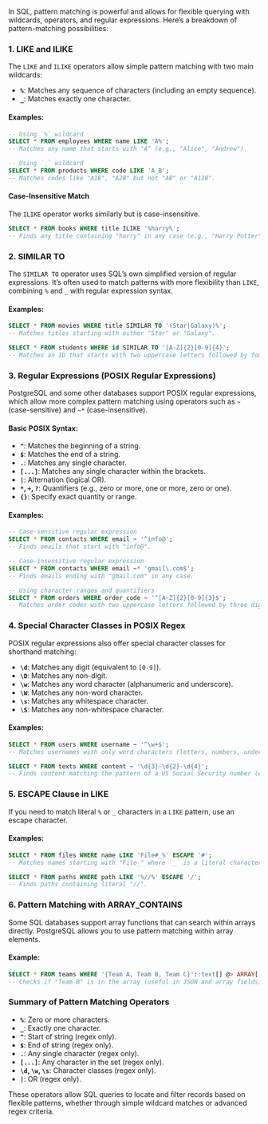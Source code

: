 In SQL, pattern matching is powerful and allows for flexible querying with wildcards, operators, and regular expressions. Here’s a breakdown of pattern-matching possibilities:

### **1. LIKE and ILIKE**

The `LIKE` and `ILIKE` operators allow simple pattern matching with two main wildcards:

- **`%`**: Matches any sequence of characters (including an empty sequence).
- **`_`**: Matches exactly one character.

#### Examples:

```sql
-- Using `%` wildcard
SELECT * FROM employees WHERE name LIKE 'A%';
-- Matches any name that starts with "A" (e.g., "Alice", "Andrew").

-- Using `_` wildcard
SELECT * FROM products WHERE code LIKE 'A_B';
-- Matches codes like "A1B", "A2B" but not "AB" or "A12B".
```

#### Case-Insensitive Match

The `ILIKE` operator works similarly but is case-insensitive.

```sql
SELECT * FROM books WHERE title ILIKE '%harry%';
-- Finds any title containing "harry" in any case (e.g., "Harry Potter", "The World of Harry").
```

### **2. SIMILAR TO**

The `SIMILAR TO` operator uses SQL’s own simplified version of regular expressions. It’s often used to match patterns with more flexibility than `LIKE`, combining `%` and `_` with regular expression syntax.

#### Examples:

```sql
SELECT * FROM movies WHERE title SIMILAR TO '(Star|Galaxy)%';
-- Matches titles starting with either "Star" or "Galaxy".

SELECT * FROM students WHERE id SIMILAR TO '[A-Z]{2}[0-9]{4}';
-- Matches an ID that starts with two uppercase letters followed by four digits (e.g., "AB1234").
```

### **3. Regular Expressions (POSIX Regular Expressions)**

PostgreSQL and some other databases support POSIX regular expressions, which allow more complex pattern matching using operators such as `~` (case-sensitive) and `~*` (case-insensitive).

#### Basic POSIX Syntax:

- **`^`**: Matches the beginning of a string.
- **`$`**: Matches the end of a string.
- **`.`**: Matches any single character.
- **`[...]`**: Matches any single character within the brackets.
- **`|`**: Alternation (logical OR).
- **`*`, `+`, `?`**: Quantifiers (e.g., zero or more, one or more, zero or one).
- **`{}`**: Specify exact quantity or range.

#### Examples:

```sql
-- Case-sensitive regular expression
SELECT * FROM contacts WHERE email ~ '^info@';
-- Finds emails that start with "info@".

-- Case-insensitive regular expression
SELECT * FROM contacts WHERE email ~* 'gmail\.com$';
-- Finds emails ending with "gmail.com" in any case.

-- Using character ranges and quantifiers
SELECT * FROM orders WHERE order_code ~ '^[A-Z]{2}[0-9]{3}$';
-- Matches order codes with two uppercase letters followed by three digits (e.g., "AB123").
```

### **4. Special Character Classes in POSIX Regex**

POSIX regular expressions also offer special character classes for shorthand matching:

- **`\d`**: Matches any digit (equivalent to `[0-9]`).
- **`\D`**: Matches any non-digit.
- **`\w`**: Matches any word character (alphanumeric and underscore).
- **`\W`**: Matches any non-word character.
- **`\s`**: Matches any whitespace character.
- **`\S`**: Matches any non-whitespace character.

#### Examples:

```sql
SELECT * FROM users WHERE username ~ '^\w+$';
-- Matches usernames with only word characters (letters, numbers, underscores).

SELECT * FROM texts WHERE content ~ '\d{3}-\d{2}-\d{4}';
-- Finds content matching the pattern of a US Social Security number (e.g., "123-45-6789").
```

### **5. ESCAPE Clause in LIKE**

If you need to match literal `%` or `_` characters in a `LIKE` pattern, use an escape character.

#### Examples:

```sql
SELECT * FROM files WHERE name LIKE 'File#_%' ESCAPE '#';
-- Matches names starting with "File_" where `_` is a literal character, not a wildcard.

SELECT * FROM paths WHERE path LIKE '%//%' ESCAPE '/';
-- Finds paths containing literal "//".
```

### **6. Pattern Matching with ARRAY_CONTAINS**

Some SQL databases support array functions that can search within arrays directly. PostgreSQL allows you to use pattern matching within array elements.

#### Example:

```sql
SELECT * FROM teams WHERE '{Team A, Team B, Team C}'::text[] @> ARRAY['Team B'];
-- Checks if "Team B" is in the array (useful in JSON and array fields).
```

### **Summary of Pattern Matching Operators**

- **`%`**: Zero or more characters.
- **`_`**: Exactly one character.
- **`^`**: Start of string (regex only).
- **`$`**: End of string (regex only).
- **`.`**: Any single character (regex only).
- **`[...]`**: Any character in the set (regex only).
- **`\d`, `\w`, `\s`**: Character classes (regex only).
- **`|`**: OR (regex only).

These operators allow SQL queries to locate and filter records based on flexible patterns, whether through simple wildcard matches or advanced regex criteria.
